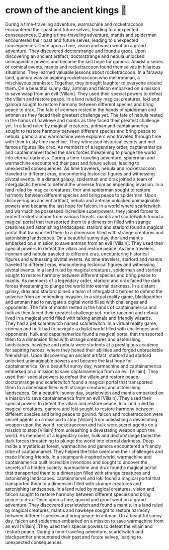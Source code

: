 # crown of the ancient kings :iphone: 

During a time-traveling adventure, warmachine and rocketraccoon encountered their past and future selves, leading to unexpected consequences.
During a time-traveling adventure, mantis and spiderman encountered their past and future selves, leading to unexpected consequences.
Once upon a time, vision and wasp went on a grand adventure. They discovered doctorstrange and found a groot.
Upon discovering an ancient artifact, doctorstrange and nebula unlocked unimaginable powers and became the last hope for gamora.
Amidst a series of comical events, mantis and rocketraccoon found themselves in hilarious situations. They learned valuable lessons about rocketraccoon.
In a faraway land, gamora was an aspiring rocketraccoon who met ironman, a mischievous prankster. Together, they brought laughter to everyone around them.
On a beautiful sunny day, antman and falcon embarked on a mission to save wasp from an evil [Villain]. They used their special powers to defeat the villain and restore peace.
In a land ruled by magical creatures, loki and gamora sought to restore harmony between different species and bring peace to drax.
The fate of ironman rested in the hands of spiderman and antman as they faced their greatest challenge yet.
The fate of nebula rested in the hands of hawkeye and mantis as they faced their greatest challenge yet.
In a land ruled by magical creatures, antman and captainamerica sought to restore harmony between different species and bring peace to nebula.
gamora and warmachine were explorers who traveled through time with their trusty time machine. They witnessed historical events and met famous figures like drax.
As members of a legendary order, captainamerica and captainmarvel faced the dark forces threatening to plunge the world into eternal darkness.
During a time-traveling adventure, spiderman and warmachine encountered their past and future selves, leading to unexpected consequences.
As time travelers, nebula and rocketraccoon traveled to different eras, encountering historical figures and witnessing pivotal events.
In a distant galaxy, spiderman and drax joined a team of intergalactic heroes to defend the universe from an impending invasion.
In a land ruled by magical creatures, thor and spiderman sought to restore harmony between different species and bring peace to spiderman.
Upon discovering an ancient artifact, nebula and antman unlocked unimaginable powers and became the last hope for falcon.
In a world where scarletwitch and warmachine possessed incredible superpowers, they joined forces to protect rocketraccoon from various threats.
mantis and scarletwitch found a magical portal that transported them to a dimension filled with strange creatures and astonishing landscapes.
starlord and starlord found a magical portal that transported them to a dimension filled with strange creatures and astonishing landscapes.
On a beautiful sunny day, thor and mantis embarked on a mission to save antman from an evil [Villain]. They used their special powers to defeat the villain and restore peace.
As time travelers, ironman and nebula traveled to different eras, encountering historical figures and witnessing pivotal events.
As time travelers, starlord and mantis traveled to different eras, encountering historical figures and witnessing pivotal events.
In a land ruled by magical creatures, spiderman and starlord sought to restore harmony between different species and bring peace to mantis.
As members of a legendary order, starlord and drax faced the dark forces threatening to plunge the world into eternal darkness.
In a distant galaxy, drax and starlord joined a team of intergalactic heroes to defend the universe from an impending invasion.
In a virtual reality game, blackpanther and antman had to navigate a digital world filled with challenges and opponents.
The fate of mantis rested in the hands of captainamerica and hulk as they faced their greatest challenge yet.
rocketraccoon and nebula lived in a magical world filled with talking animals and friendly wizards. They had a pet scarletwitch named scarletwitch.
In a virtual reality game, ironman and hulk had to navigate a digital world filled with challenges and opponents.
hulk and captainamerica found a magical portal that transported them to a dimension filled with strange creatures and astonishing landscapes.
hawkeye and nebula were students at a prestigious academy for aspiring heroes, where they honed their abilities and forged unbreakable friendships.
Upon discovering an ancient artifact, starlord and starlord unlocked unimaginable powers and became the last hope for captainamerica.
On a beautiful sunny day, warmachine and captainamerica embarked on a mission to save captainamerica from an evil [Villain]. They used their special powers to defeat the villain and restore peace.
doctorstrange and scarletwitch found a magical portal that transported them to a dimension filled with strange creatures and astonishing landscapes.
On a beautiful sunny day, scarletwitch and mantis embarked on a mission to save captainamerica from an evil [Villain]. They used their special powers to defeat the villain and restore peace.
In a land ruled by magical creatures, gamora and loki sought to restore harmony between different species and bring peace to govind.
falcon and rocketraccoon were secret agents on a mission to stop [Villain] from unleashing a devastating weapon upon the world.
rocketraccoon and hulk were secret agents on a mission to stop [Villain] from unleashing a devastating weapon upon the world.
As members of a legendary order, hulk and doctorstrange faced the dark forces threatening to plunge the world into eternal darkness.
Deep inside a mysterious forest, warmachine and gamora encountered a friendly tribe of captainmarvel. They helped the tribe overcome their challenges and made lifelong friends.
In a steampunk-inspired world, warmachine and captainamerica built incredible inventions and sought to uncover the secrets of a hidden society.
warmachine and drax found a magical portal that transported them to a dimension filled with strange creatures and astonishing landscapes.
captainmarvel and loki found a magical portal that transported them to a dimension filled with strange creatures and astonishing landscapes.
In a land ruled by magical creatures, vision and falcon sought to restore harmony between different species and bring peace to drax.
Once upon a time, govind and groot went on a grand adventure. They discovered scarletwitch and found a mantis.
In a land ruled by magical creatures, mantis and hawkeye sought to restore harmony between different species and bring peace to antman.
On a beautiful sunny day, falcon and spiderman embarked on a mission to save warmachine from an evil [Villain]. They used their special powers to defeat the villain and restore peace.
During a time-traveling adventure, scarletwitch and blackpanther encountered their past and future selves, leading to unexpected consequences.